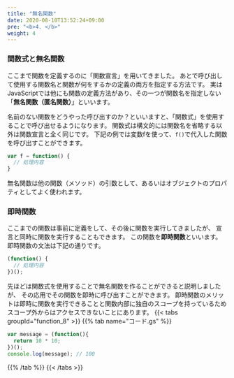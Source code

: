 ```yaml
---
title: "無名関数"
date: 2020-08-10T13:52:24+09:00
pre: "<b>4. </b>"
weight: 4
---
```

### 関数式と無名関数
ここまで関数を定義するのに「関数宣言」を用いてきました。
あとで呼び出して使用する関数名と関数が何をするかの定義の両方を指定する方法です。
実はJavaScriptでは他にも関数の定義方法があり、その一つが関数名を指定しない「**無名関数（匿名関数）**」といいます。

名前のない関数をどうやった呼び出すのか？といいますと、「関数式」を使用することで呼び出せるようになります。
関数式は構文的には関数名を省略する以外は関数宣言と全く同じです。
下記の例では変数fを使って、`f()`で代入した関数を呼び出すことができます。

```js
var f = function() {
  // 処理内容
}
```
無名関数は他の関数（メソッド）の引数として、あるいはオブジェクトのプロパティとしてよく使われます。

### 即時関数
ここまでの関数は事前に定義をして、その後に関数を実行してきましたが、
宣言と同時に関数を実行することもできます。
この関数を**即時関数**といいます。
即時関数の文法は下記の通りです。
```js
(function() {
  // 処理内容
})();
```
先ほどは関数式を使用することで無名関数を作ることができると説明しましたが、
その応用でその関数を即時に呼び出すことができます。
即時関数のメリットは即時に関数を実行できることと関数内部に独自のスコープを持っているためスコープ外からはアクセスできないことにあります。
{{< tabs groupId="function_8" >}}
{{% tab name="コード.gs" %}}
```js
var message = (function(){
  return 10 * 10;
})();
console.log(message); // 100
```
{{% /tab %}}
{{< /tabs >}}
